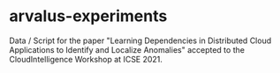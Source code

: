 # arvalus-experiments
Data / Script for the paper "Learning Dependencies in Distributed Cloud Applications to Identify and Localize Anomalies" accepted to the CloudIntelligence Workshop at ICSE 2021.
